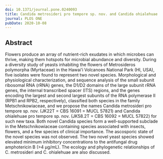 ```yaml
---
doi: 10.1371/journal.pone.0240093
title: Candida metrosideri pro tempore sp. nov. and Candida ohialehuae pro tempore sp. nov., two antifungal-resistant yeasts associated with Metrosideros polymorpha flowers in Hawaii
journal: PLOS ONE
pubDate: 2020-10-08
---
```


## Abstract
Flowers produce an array of nutrient-rich exudates in which microbes can thrive, making them hotspots for microbial abundance and diversity. During a diversity study of yeasts inhabiting the flowers of Metrosideros polymorpha (Myrtaceae) in the Hawai’i Volcanoes National Park (HI, USA), five isolates were found to represent two novel species. Morphological and physiological characterization, and sequence analysis of the small subunit ribosomal RNA (rRNA) genes, the D1/D2 domains of the large subunit rRNA genes, the internal transcribed spacer (ITS) regions, and the genes encoding the largest and second largest subunits of the RNA polymerase II (RPB1 and RPB2, respectively), classified both species in the family Metschnikowiaceae, and we propose the names Candida metrosideri pro tempore sp. nov. (JK22T = CBS 16091 = MUCL 57821) and Candida ohialehuae pro tempore sp. nov. (JK58.2T = CBS 16092 = MUCL 57822) for such new taxa. Both novel Candida species form a well-supported subclade in the Metschnikowiaceae containing species associated with insects, flowers, and a few species of clinical importance. The ascosporic state of the novel species was not observed. The two novel yeast species showed elevated minimum inhibitory concentrations to the antifungal drug amphotericin B (>4 μg/mL). The ecology and phylogenetic relationships of C. metrosideri and C. ohialehuae are also discussed.